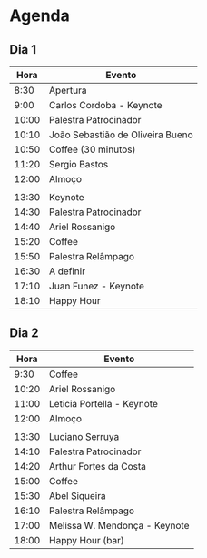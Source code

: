 # Agenda

## Dia 1

| Hora | Evento |
| ----- | ------ |
| 8:30 | Apertura |
| 9:00 | Carlos Cordoba - Keynote |
| 10:00 | Palestra Patrocinador |
| 10:10 | João Sebastião de Oliveira Bueno |
| 10:50 | Coffee (30 minutos) |
| 11:20 | Sergio Bastos |
| 12:00 | Almoço |
| | |
| 13:30 | Keynote |
| 14:30 | Palestra Patrocinador |
| 14:40 | Ariel Rossanigo |
| 15:20 | Coffee |
| 15:50 | Palestra Relâmpago |
| 16:30 | A definir |
| 17:10 | Juan Funez - Keynote |
| 18:10 | Happy Hour |

## Dia 2

| Hora | Evento |
| ---- | ------ |
| 9:30  | Coffee |
| 10:20 | Ariel Rossanigo |
| 11:00 | Leticia Portella - Keynote |
| 12:00 | Almoço   |
| | |
| 13:30 | Luciano Serruya |
| 14:10 | Palestra Patrocinador |
| 14:20 | Arthur Fortes da Costa |
| 15:00 | Coffee |
| 15:30 | Abel Siqueira |
| 16:10 | Palestra Relâmpago |
| 17:00 | Melissa W. Mendonça - Keynote |
| 18:00 | Happy Hour (bar) |
